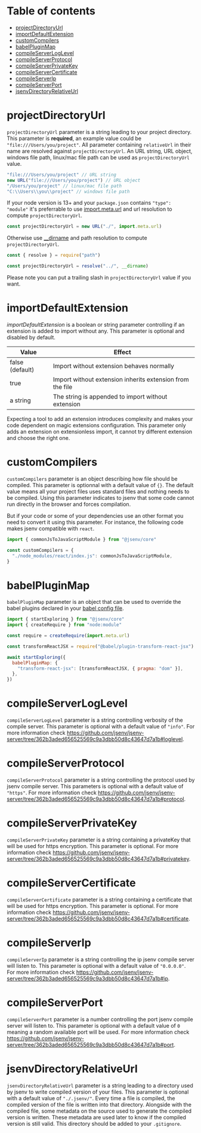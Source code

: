 # Table of contents

- [projectDirectoryUrl](#projectDirectoryUrl)
- [importDefaultExtension](#importDefaultExtension)
- [customCompilers](#customCompilers)
- [babelPluginMap](#babelPluginMap)
- [compileServerLogLevel](#compileServerLogLevel)
- [compileServerProtocol](#compileServerProtocol)
- [compileServerPrivateKey](#compileServerPrivateKey)
- [compileServerCertificate](#compileServerCertificate)
- [compileServerIp](#compileServerIp)
- [compileServerPort](#compileServerPort)
- [jsenvDirectoryRelativeUrl](#jsenvDirectoryRelativeUrl)

# projectDirectoryUrl

`projectDirectoryUrl` parameter is a string leading to your project directory. This parameter is **required**, an example value could be `"file:///Users/you/project"`. All parameter containing `relativeUrl` in their name are resolved against `projectDirectoryUrl`. An URL string, URL object, windows file path, linux/mac file path can be used as `projectDirectoryUrl` value.

<!-- prettier-ignore -->
```js
"file:///Users/you/project" // URL string
new URL("file:///Users/you/project") // URL object
"/Users/you/project" // linux/mac file path
"C:\\Users\\you\\project" // windows file path
```

If your node version is 13+ and your `package.json` contains `"type": "module"` it's preferrable to use [import.meta.url](https://nodejs.org/docs/latest-v13.x/api/esm.html#esm_import_meta) and url resolution to compute `projectDirectoryUrl`.

```js
const projectDirectoryUrl = new URL("./", import.meta.url)
```

Otherwise use [\_\_dirname](https://nodejs.org/docs/latest/api/modules.html#modules_dirname) and path resolution to compute `projectDirectoryUrl`.

```js
const { resolve } = require("path")

const projectDirectoryUrl = resolve("../", __dirname)
```

Please note you can put a trailing slash in `projectDirectoryUrl` value if you want.

# importDefaultExtension

_importDefaultExtension_ is a boolean or string parameter controlling if an extension is added to import without any. This parameter is optional and disabled by default.

| Value           | Effect                                                    |
| --------------- | --------------------------------------------------------- |
| false (default) | Import without extension behaves normally                 |
| true            | Import without extension inherits extension from the file |
| a string        | The string is appended to import without extension        |

Expecting a tool to add an extension introduces complexity and makes your code dependent on magic extensions configuration.
This parameter only adds an extension on extensionless import, it cannot try different extension and choose the right one.

# customCompilers

`customCompilers` parameter is an object describing how file should be compiled. This parameter is optionnal with a default value of `{}`. The default value means all your project files uses standard files and nothing needs to be compiled. Using this parameter indicates to jsenv that some code cannot run directly in the browser and forces compilation.

But if your code or some of your dependencies use an other format you need to convert it using this parameter. For instance, the following code makes jsenv compatible with `react`.

```js
import { commonJsToJavaScriptModule } from "@jsenv/core"

const customCompilers = {
  "./node_modules/react/index.js": commonJsToJavaScriptModule,
}
```

# babelPluginMap

`babelPluginMap` parameter is an object that can be used to override the babel plugins declared in your [babel config file](https://babeljs.io/docs/en/config-files).

```js
import { startExploring } from "@jsenv/core"
import { createRequire } from "node:module"

const require = createRequire(import.meta.url)

const transformReactJSX = require("@babel/plugin-transform-react-jsx")

await startExploring({
  babelPluginMap: {
    "transform-react-jsx": [transformReactJSX, { pragma: "dom" }],
  },
})
```

# compileServerLogLevel

`compileServerLogLevel` parameter is a string controlling verbosity of the compile server. This parameter is optional with a default value of `"info"`. For more information check https://github.com/jsenv/jsenv-server/tree/362b3aded656525569c9a3dbb50d8c43647d7a1b#loglevel.

# compileServerProtocol

`compileServerProtocol` parameter is a string controlling the protocol used by jsenv compile server. This parameters is optional with a default value of `"https"`. For more information check https://github.com/jsenv/jsenv-server/tree/362b3aded656525569c9a3dbb50d8c43647d7a1b#protocol.

# compileServerPrivateKey

`compileServerPrivateKey` parameter is a string containing a privateKey that will be used for https encryption. This parameter is optional. For more information check https://github.com/jsenv/jsenv-server/tree/362b3aded656525569c9a3dbb50d8c43647d7a1b#privatekey.

# compileServerCertificate

`compileServerCertificate` parameter is a string containing a certificate that will be used for https encryption. This parameter is optional. For more information check https://github.com/jsenv/jsenv-server/tree/362b3aded656525569c9a3dbb50d8c43647d7a1b#certificate.

# compileServerIp

`compileServerIp` parameter is a string controlling the ip jsenv compile server will listen to. This parameter is optional with a default value of `"0.0.0.0"`. For more information check https://github.com/jsenv/jsenv-server/tree/362b3aded656525569c9a3dbb50d8c43647d7a1b#ip.

# compileServerPort

`compileServerPort` parameter is a number controlling the port jsenv compile server will listen to. This parameter is optional with a default value of `0` meaning a random available port will be used. For more information check https://github.com/jsenv/jsenv-server/tree/362b3aded656525569c9a3dbb50d8c43647d7a1b#port.

# jsenvDirectoryRelativeUrl

`jsenvDirectoryRelativeUrl` parameter is a string leading to a directory used by jsenv to write compiled version of your files. This parameter is optional with a default value of `"./.jsenv/"`. Every time a file is compiled, the compiled version of the file is written into that directory. Alongside with the compiled file, some metadata on the source used to generate the compiled version is written. These metadata are used later to know if the compiled version is still valid. This directory should be added to your `.gitignore`.

